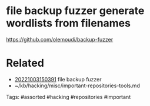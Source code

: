 # file backup fuzzer generate wordlists from filenames
https://github.com/olemoudi/backup-fuzzer

# Related
- [20221003150391](/zet/20221003150391/README.md) file backup fuzzer
- ~/kb/hacking/misc/important-repositories-tools.md

Tags:
    #assorted #hacking #repositories #important

